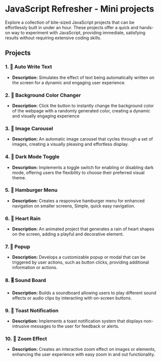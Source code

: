 # JavaScript Refresher - Mini projects 

Explore a collection of bite-sized JavaScript projects that can be effortlessly built in under an hour. These projects offer a quick and hands-on way to experiment with JavaScript, providing immediate, satisfying results without requiring extensive coding skills.
## Projects

### 1. 💬 Auto Write Text
   - **Description:** Simulates the effect of text being automatically written on the screen for a dynamic and engaging user experience.

### 2. 🎨 Background Color Changer
   - **Description:** Click the button to instantly change the background color of the webpage with a randomly generated color, creating a dynamic and visually engaging experience

### 3. 🌇 Image Carousel 
   - **Description:** An automatic image carousel that cycles through a set of images, creating a visually pleasing and effortless display.

### 4. 🌚 Dark Mode Toggle
   - **Description:** Implements a toggle switch for enabling or disabling dark mode, offering users the flexibility to choose their preferred visual theme.

### 5. 🍔 Hamburger Menu
   - **Description:** Creates a responsive hamburger menu for enhanced navigation on smaller screens, Simple, quick easy navigation.

### 6. 💙 Heart Rain
   - **Description:** An animated project that generates a rain of heart shapes on the screen, adding a playful and decorative element.

### 7. 🎉 Popup
   - **Description:** Develops a customizable popup or modal that can be triggered by user actions, such as button clicks, providing additional information or actions.

### 8. 🎚️ Sound Board
   - **Description:** Builds a soundboard allowing users to play different sound effects or audio clips by interacting with on-screen buttons.

### 9. 🔔 Toast Notification
   - **Description:** Implements a toast notification system that displays non-intrusive messages to the user for feedback or alerts.

### 10. 👾 Zoom Effect
   - **Description:** Creates an interactive zoom effect on images or elements, enhancing the user experience with easy zoom in and out functionality.
